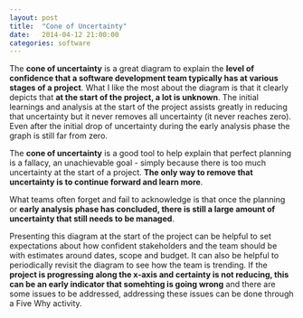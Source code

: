 ```yaml
---
layout: post
title:  "Cone of Uncertainty"
date:   2014-04-12 21:00:00
categories: software
---
```


<div id="cone-of-uncertainty" class="graph"></div>
<script type="text/javascript">
  var svg = dimple.newSvg("#cone-of-uncertainty", '100%', 500);
  var data = [
    { 'Type':'Positive', 'Project Stage':'Initial Concept', 'Planning Uncertainty':10},
    { 'Type':'Positive', 'Project Stage':'Discovery', 'Planning Uncertainty':5},
    { 'Type':'Positive', 'Project Stage':'Inception', 'Planning Uncertainty':2.5},
    { 'Type':'Positive', 'Project Stage':'Delivery', 'Planning Uncertainty':1.25},
    { 'Type':'Positive', 'Project Stage':'Completion', 'Planning Uncertainty':0},

    { 'Type':'Negative', 'Project Stage':'Initial Concept', 'Planning Uncertainty':-10},
    { 'Type':'Negative', 'Project Stage':'Discovery', 'Planning Uncertainty':-5},
    { 'Type':'Negative', 'Project Stage':'Inception', 'Planning Uncertainty':-2.5},
    { 'Type':'Negative', 'Project Stage':'Delivery', 'Planning Uncertainty':-1.25},
    { 'Type':'Negative', 'Project Stage':'Completion', 'Planning Uncertainty':0}
  ];
  var chart = new dimple.chart(svg, data);

  var x = chart.addCategoryAxis('x', 'Project Stage');
  x.addOrderRule(['Initial Concept', 'Discovery', 'Inception', 'Delivery', 'Completion']);
  x.fontSize = '0.9em';
  x.fontFamily = 'inherit';

  var y = chart.addMeasureAxis('y', 'Planning Uncertainty');
  y.fontSize = '0.9em'
  y.fontFamily = 'inherit';

  var series = chart.addSeries('Type', dimple.plot.line);
  series.interpolation = 'cardinal';

  chart.draw();
  window.onresize = function () {
    chart.draw(0, true);
  };
</script>

The **cone of uncertainty** is a great diagram to explain the **level of confidence
that a software development team typically has at various stages of a project**.
What I like the most about the diagram is that it clearly depicts that **at the
start of the project, a lot is unknown**. The initial learnings and analysis at
the start of the project assists greatly in reducing that uncertainty
but it never removes all uncertainty (it never reaches zero). Even after the
initial drop of uncertainty during the early analysis phase the graph is
still far from zero.

The **cone of uncertainty** is a good tool to help explain that perfect
planning is a fallacy, an unachievable goal - simply because there is too much
uncertainty at the start of a project. **The only way to remove that uncertainty
is to continue forward and learn more**.

What teams often forget and fail to acknowledge is that once the planning or
**early analysis phase has concluded, there is still a large amount of
uncertainty that still needs to be managed**.

Presenting this diagram at the start of the project can be helpful to set
expectations about how confident stakeholders and the team should be with
estimates around dates, scope and budget. It can also be helpful to
periodically revisit the diagram to see how the team is trending. If the
**project is progressing along the x-axis and certainty is not reducing, this can
be an early indicator that somehting is going wrong** and there are some issues
to be addressed, addressing these issues can be done through a Five Why
activity.
